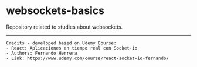 # websockets-basics
 
Repository related to studies about websockets.

---
```
Credits - developed based on Udemy Course: 
- React: Aplicaciones en tiempo real con Socket-io
- Authors: Fernando Herrera
- Link: https://www.udemy.com/course/react-socket-io-fernando/
